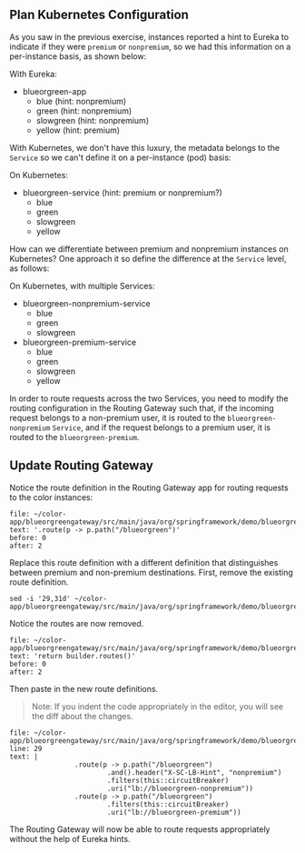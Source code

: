 ## Plan Kubernetes Configuration
As you saw in the previous exercise, instances reported a hint to Eureka to indicate if they were `premium` or `nonpremium`, so we had this information on a per-instance basis, as shown below:

With Eureka:
- blueorgreen-app
  - blue (hint: nonpremium)
  - green (hint: nonpremium)
  - slowgreen (hint: nonpremium)
  - yellow (hint: premium)

With Kubernetes, we don't have this luxury, the metadata belongs to the `Service` so we can't define it on a per-instance (pod) basis:

On Kubernetes:
- blueorgreen-service (hint: premium or nonpremium?)
  - blue
  - green
  - slowgreen
  - yellow

How can we differentiate between premium and nonpremium instances on Kubernetes?
One approach it so define the difference at the `Service` level, as follows:

On Kubernetes, with multiple Services:
- blueorgreen-nonpremium-service
  - blue
  - green
  - slowgreen
- blueorgreen-premium-service
  - blue
  - green
  - slowgreen
  - yellow

In order to route requests across the two Services, you need to modify the routing configuration in the Routing Gateway such that, if the incoming request belongs to a non-premium user, it is routed to the `blueorgreen-nonpremium` `Service`, and if the request belongs to a premium user, it is routed to the `blueorgreen-premium`.

## Update Routing Gateway

Notice the route definition in the Routing Gateway app for routing requests to the color instances:
```editor:select-matching-text
file: ~/color-app/blueorgreengateway/src/main/java/org/springframework/demo/blueorgreengateway/BlueorgreengatewayApplication.java
text: '.route(p -> p.path("/blueorgreen")'
before: 0
after: 2
```

Replace this route definition with a different definition that distinguishes between premium and non-premium destinations.
First, remove the existing route definition.
```execute-1
sed -i '29,31d' ~/color-app/blueorgreengateway/src/main/java/org/springframework/demo/blueorgreengateway/BlueorgreengatewayApplication.java
```

Notice the routes are now removed.

```editor:select-matching-text
file: ~/color-app/blueorgreengateway/src/main/java/org/springframework/demo/blueorgreengateway/BlueorgreengatewayApplication.java
text: 'return builder.routes()'
before: 0
after: 2
```

Then paste in the new route definitions.
> Note: If you indent the code appropriately in the editor, you will see the diff about the changes.
```editor:insert-lines-before-line
file: ~/color-app/blueorgreengateway/src/main/java/org/springframework/demo/blueorgreengateway/BlueorgreengatewayApplication.java
line: 29
text: |
                .route(p -> p.path("/blueorgreen")
                        .and().header("X-SC-LB-Hint", "nonpremium")
                        .filters(this::circuitBreaker)
                        .uri("lb://blueorgreen-nonpremium"))
                .route(p -> p.path("/blueorgreen")
                        .filters(this::circuitBreaker)
                        .uri("lb://blueorgreen-premium"))
```

The Routing Gateway will now be able to route requests appropriately without the help of Eureka hints.
